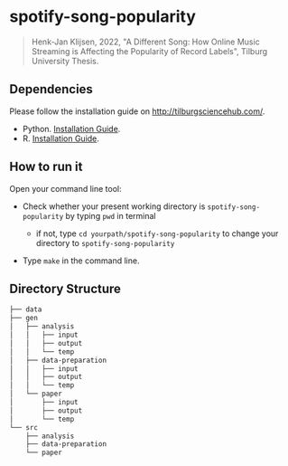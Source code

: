 # spotify-song-popularity

> Henk-Jan Klijsen, 2022, "A Different Song: How Online Music Streaming is Affecting the Popularity of Record Labels", Tilburg University Thesis.


## Dependencies

Please follow the installation guide on http://tilburgsciencehub.com/.

- Python. [Installation Guide](http://tilburgsciencehub.com/setup/python/).
- R. [Installation Guide](http://tilburgsciencehub.com/setup/r/).


## How to run it

Open your command line tool:

- Check whether your present working directory is  `spotify-song-popularity` by typing `pwd` in terminal

  - if not, type `cd yourpath/spotify-song-popularity` to change your directory to `spotify-song-popularity`

- Type `make` in the command line.

## Directory Structure

```txt
├── data
├── gen
│   ├── analysis
│   │   ├── input
│   │   ├── output
│   │   └── temp
│   ├── data-preparation
│   │   ├── input
│   │   ├── output
│   │   └── temp
│   └── paper
│       ├── input
│       ├── output
│       └── temp
└── src
    ├── analysis
    ├── data-preparation
    └── paper
```
